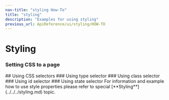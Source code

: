 ```yaml
---
nav-title: "styling How-To"
title: "styling"
description: "Examples for using styling"
previous_url: ApiReference/ui/styling/HOW-TO
---
```

# Styling
### Setting CSS to a page
<snippet id='article-setting-css-page'/>
## Using CSS selectors
### Using type selector
<snippet id='article-using-type-selector'/>
### Using class selector
<snippet id='article-using-class-selector' />
### Using id selector
<snippet id='article-using-id-selector'/>
### Using state selector
<snippet id='article-using-state-selector'/>
For information and example how to use style properties please refer to special [**Styling**](../../../styling.md) topic. 
